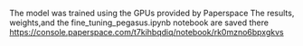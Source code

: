 The model was trained using the GPUs provided by Paperspace
The results, weights,and the fine_tuning_pegasus.ipynb notebook are saved there
https://console.paperspace.com/t7kihbqdiq/notebook/rk0mzno6bpxgkvs
